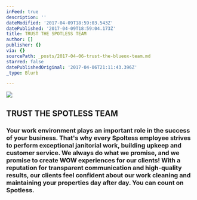 ```yaml
---
inFeed: true
description: ''
dateModified: '2017-04-09T18:59:03.543Z'
datePublished: '2017-04-09T18:59:04.173Z'
title: TRUST THE SPOTLESS TEAM
author: []
publisher: {}
via: {}
sourcePath: _posts/2017-04-06-trust-the-blueox-team.md
starred: false
datePublishedOriginal: '2017-04-06T21:11:43.396Z'
_type: Blurb

---
```

![](https://the-grid-user-content.s3-us-west-2.amazonaws.com/4a3998b2-5e82-4b44-92b6-af98e805398c.png)

## TRUST THE SPOTLESS TEAM

### Your work environment plays an important role in the success of your business. That's why every Spoltess employee strives to perform exceptional janitorial work, building upkeep and customer service. We always do what we promise, and we promise to create WOW experiences for our clients! With a reputation for transparent communication and high-quality results, our clients feel confident about our work cleaning and maintaining your properties day after day. You can count on Spotless.